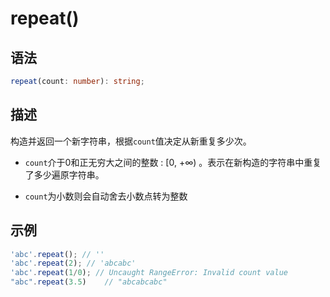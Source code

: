 # repeat()

## 语法

```ts
repeat(count: number): string;
```

## 描述

 构造并返回一个新字符串，根据`count`值决定从新重复多少次。

- `count`介于0和正无穷大之间的整数 : [0, +∞) 。表示在新构造的字符串中重复了多少遍原字符串。

- `count`为小数则会自动舍去小数点转为整数

## 示例

```js
'abc'.repeat(); // ''
'abc'.repeat(2); // 'abcabc'
'abc'.repeat(1/0); // Uncaught RangeError: Invalid count value
"abc".repeat(3.5)    // "abcabcabc"
```